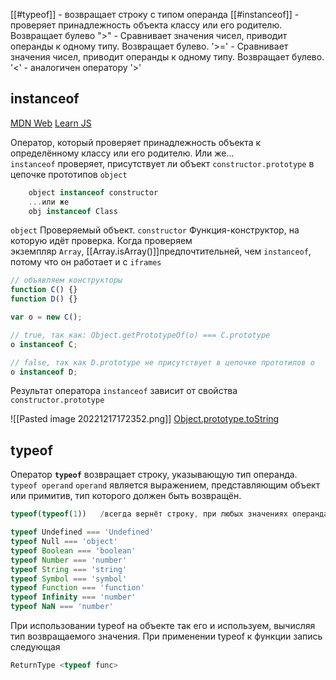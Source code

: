 [[#typeof]] - возвращает строку с типом операнда
[[#instanceof]]  - проверяет принадлежность объекта классу или его родителю. Возвращает булево
">" - Сравнивает значения чисел, приводит операнды к одному типу.  Возвращает булево.
'>=' -  Сравнивает значения чисел, приводит операнды к одному типу.  Возвращает булево.
'<' - аналогичен оператору '>'

## instanceof
[MDN Web](https://developer.mozilla.org/ru/docs/Web/JavaScript/Reference/Operators/instanceof)
[Learn JS](https://learn.javascript.ru/instanceof)

Оператор, который проверяет принадлежность объекта к определённому классу или его родителю.
Или же...
`instanceof` проверяет, присутствует ли объект `constructor.prototype` в цепочке прототипов `object`
```js
    object instanceof constructor
    ...или же
    obj instanceof Class
```
`object`
Проверяемый объект.
`constructor`
Функция-конструктор, на которую идёт проверка.
Когда проверяем экземпляр `Array`, [[Array.isArray()]]предпочтительней, чем `instanceof`, потому что он работает и с `iframes`

```js
// объявляем конструкторы
function C() {}
function D() {}

var o = new C();

// true, так как: Object.getPrototypeOf(o) === C.prototype
o instanceof C;

// false, так как D.prototype не присутствует в цепочке прототипов o
o instanceof D;
```
Результат оператора `instanceof` зависит от свойства `constructor.prototype`

![[Pasted image 20221217172352.png]]
[Object.prototype.toString](https://learn.javascript.ru/instanceof#bonus-object-prototype-tostring-vozvraschaet-tip)

## typeof

Оператор **`typeof`** возвращает строку, указывающую тип операнда.
`typeof operand`
`operand` является выражением, представляющим объект или примитив, тип которого должен быть возвращён.

```js
typeof(typeof(1))   /всегда вернёт строку, при любых значениях операнда
```

```js
typeof Undefined === 'Undefined'
typeof Null === 'object'
typeof Boolean === 'boolean'
typeof Number === 'number'
typeof String === 'string'
typeof Symbol === 'symbol'
typeof Function === 'function'
typeof Infinity === 'number'
typeof NaN === 'number'
```

При использовании typeof на объекте  так его и используем, вычисляя тип возвращаемого значения.
При применении typeof к функции запись следующая
```js
ReturnType <typeof func>
```